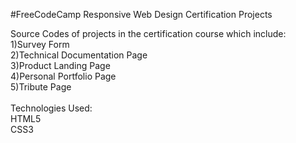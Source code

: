 #FreeCodeCamp Responsive Web Design Certification Projects

Source Codes of projects in the certification course which include:
<br>
1)Survey Form
<br>
2)Technical Documentation Page
<br>
3)Product Landing Page
<br>
4)Personal Portfolio Page
<br>
5)Tribute Page
<br>
<br>
Technologies Used:
<br>
HTML5
<br>
CSS3
